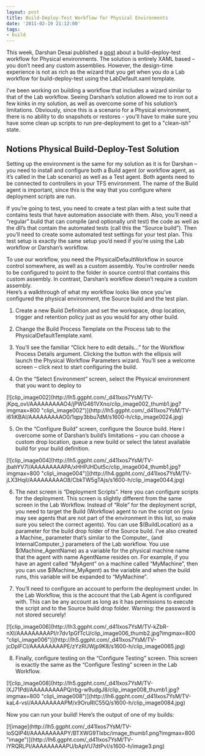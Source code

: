 ```yaml
---
layout: post
title: Build-Deploy-Test Workflow for Physical Environments
date: '2011-02-19 21:12:00'
tags:
- build
---
```


This week, Darshan Desai published a [post](http://blogs.msdn.com/b/lab_management/archive/2011/02/16/running-build-deploy-test-workflow-on-physical-environments.aspx) about a build-deploy-test workflow for Physical environments. The solution is entirely XAML based – you don’t need any custom assemblies. However, the design-time experience is not as rich as the wizard that you get when you do a Lab workflow for build-deploy-test using the LabDefault.xaml template.

I’ve been working on building a workflow that includes a wizard similar to that of the Lab workflow. Seeing Darshan’s solution allowed me to iron out a few kinks in my solution, as well as overcome some of his solution’s limitations. Obviously, since this is a scenario for a Physical environment, there is no ability to do snapshots or restores - you'll have to make sure you have some clean up scripts to run pre-deployment to get to a "clean-ish" state.

## Notions Physical Build-Deploy-Test Solution

Setting up the environment is the same for my solution as it is for Darshan – you need to install and configure both a Build agent (or workflow agent, as it’s called in the Lab scenario) as well as a Test agent. Both agents need to be connected to controllers in your TFS environment. The name of the Build agent is important, since this is the way that you configure where deployment scripts are run.

If you’re going to test, you need to create a test plan with a test suite that contains tests that have automation associate with them. Also, you’ll need a “regular” build that can compile (and optionally unit test) the code as well as the dll’s that contain the automated tests (call this the “Source build”). Then you’ll need to create some automated test settings for your test plan. This test setup is exactly the same setup you’d need if you’re using the Lab workflow or Darshan’s workflow.

To use our workflow, you need the PhysicalDefaultWorkflow in source control somewhere, as well as a custom assembly. You’re controller needs to be configured to point to the folder in source control that contains this custom assembly. In contrast, Darshan’s workflow doesn’t require a custom assembly.  
Here’s a walkthrough of what my workflow looks like once you’ve configured the physical environment, the Source build and the test plan.

1. Create a new Build Definition and set the workspace, drop location, trigger and retention policy just as you would for any other build.

2. Change the Build Process Template on the Process tab to the PhysicalDefaultTemplate.xaml.

3. You’ll see the familiar “Click here to edit details…” for the Workflow Process Details argument. Clicking the button with the ellipsis will launch the Physical Workflow Parameters wizard. You’ll see a welcome screen – click next to start configuring the build.

4. On the “Select Environment” screen, select the Physical environment that you want to deploy to

<!--kg-card-begin: html-->[![clip_image002](http://lh5.ggpht.com/_d41Ixos7YsM/TV-jKpq_ovI/AAAAAAAAAO4/jPWG461VXno/clip_image002_thumb1.jpg?imgmax=800 "clip\_image002")](http://lh5.ggpht.com/_d41Ixos7YsM/TV-i61iKBAI/AAAAAAAAAO0/1qpy3bbu7dM/s1600-h/clip_image0024.jpg)<!--kg-card-end: html-->

5. On the “Configure Build” screen, configure the Source build. Here I overcome some of Darshan’s build’s limitations – you can choose a custom drop location, queue a new build or select the latest available build for your build definition.

<!--kg-card-begin: html-->[![clip_image004](http://lh5.ggpht.com/_d41Ixos7YsM/TV-jbahYV7I/AAAAAAAAAPA/xHHPJHDut5c/clip_image004_thumb1.jpg?imgmax=800 "clip\_image004")](http://lh4.ggpht.com/_d41Ixos7YsM/TV-jLX3HqiI/AAAAAAAAAO8/CbkTW5gTAjs/s1600-h/clip_image0044.jpg)<!--kg-card-end: html-->

6. The next screen is “Deployment Scripts”. Here you can configure scripts for the deployment. This screen is slightly different from the same screen in the Lab Workflow. Instead of “Role” for the deployment script, you need to target the Build (Workflow) agent to run the script on (you may see agents that are not part of the environment in this list, so make sure you select the correct agents). You can use $(BuildLocation) as a parameter for the build drop folder of the Source build. I’ve also created a Machine\_ parameter that’s similar to the Computer\_ (and InternalComputer\_) parameters of the Lab workflow. You use $(Machine\_AgentName) as a variable for the physical machine name that the agent with name AgentName resides on. For example, if you have an agent called “MyAgent” on a machine called “MyMachine”, then you can use $(Machine\_MyAgent) as the variable and when the build runs, this variable will be expanded to “MyMachine”.

7. You’ll need to configure an account to perform the deployment under. In the Lab Workflow, this is the account that the Lab Agent is configured with. This can be any account as long as it has permissions to execute the script and to the Source build drop folder. Warning: the password is not stored securely!

<!--kg-card-begin: html--> [![clip_image006](http://lh3.ggpht.com/_d41Ixos7YsM/TV-kZbR-nXI/AAAAAAAAAPI/r7dv1pGfTcU/clip_image006_thumb2.jpg?imgmax=800 "clip\_image006")](http://lh5.ggpht.com/_d41Ixos7YsM/TV-jcDplFCI/AAAAAAAAAPE/zYzRUWjp9K8/s1600-h/clip_image0065.jpg)<!--kg-card-end: html-->

8. Finally, configure testing on the “Configure Testing” screen. This screen is exactly the same as the “Configure Testing” screen in the Lab Workflow.

<!--kg-card-begin: html-->[![clip_image008](http://lh5.ggpht.com/_d41Ixos7YsM/TV-lXJ71PdI/AAAAAAAAAPQ/rbg-w9udgJ8/clip_image008_thumb1.jpg?imgmax=800 "clip\_image008")](http://lh6.ggpht.com/_d41Ixos7YsM/TV-kaL4-vsI/AAAAAAAAAPM/x9OruRIC55Q/s1600-h/clip_image0084.jpg)<!--kg-card-end: html-->

Now you can run your build! Here’s the output of one of my builds:

<!--kg-card-begin: html-->[![image](http://lh5.ggpht.com/_d41Ixos7YsM/TV-loSQIP4I/AAAAAAAAAPY/BTXWG9Tlxbc/image_thumb1.png?imgmax=800 "image")](http://lh6.ggpht.com/_d41Ixos7YsM/TV-lYRQRLPI/AAAAAAAAAPU/bApVU7dtPvI/s1600-h/image3.png)<!--kg-card-end: html-->